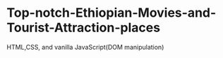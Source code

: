 # Top-notch-Ethiopian-Movies-and-Tourist-Attraction-places
HTML,CSS, and vanilla JavaScript(DOM manipulation)

